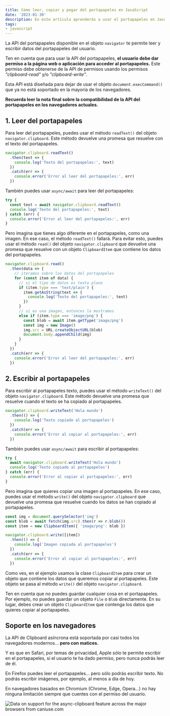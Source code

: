 ```yaml
---
title: Cómo leer, copiar y pegar del portapapeles en JavaScript
date: '2023-01-30'
description: En este artículo aprenderás a usar el portapapeles en JavaScript con ejemplos de código
tags:
- javascript
---
```


La API del portapapeles disponible en el objeto `navigator` te permite leer y escribir datos del portapapeles del usuario.

Ten en cuenta que para usar la API del portapapeles, **el usuario debe dar permiso a la página web o aplicación para acceder al portapapeles.** Este permiso debe obtenerse de la API de permisos usando los permisos *"clipboard-read"* y/o *"clipboard-write"*.

Esta API está diseñada para dejar de usar el objeto `document.execCommand()` que ya no está soportado en la mayoría de los navegadores.

**Recuerda leer la nota final sobre la compatibilidad de la API del portapapeles en los navegadores actuales.**

## 1. Leer del portapapeles

Para leer del portapapeles, puedes usar el método `readText()` del objeto `navigator.clipboard`. Este método devuelve una promesa que resuelve con el texto del portapapeles.

```javascript
navigator.clipboard.readText()
  .then(text => {
    console.log('Texto del portapapeles:', text)
  })
  .catch(err => {
    console.error('Error al leer del portapapeles:', err)
  })
```

También puedes usar `async/await` para leer del portapapeles:

```javascript
try {
  const text = await navigator.clipboard.readText()
  console.log('Texto del portapapeles:', text)
} catch (err) {
  console.error('Error al leer del portapapeles:', err)
}
```

Pero imagina que tienes algo diferente en el portapapeles, como una imagen. En ese caso, el método `readText()` fallará. Para evitar esto, puedes usar el método `read()` del objeto `navigator.clipboard` que devuelve una promesa que resuelve con un objeto `ClipboardItem` que contiene los datos del portapapeles.

```javascript
navigator.clipboard.read()
  .then(data => {
    // iteramos sobre los datos del portapapeles
    for (const item of data) {
      // si el tipo de datos es texto plano
      if (item.type === 'text/plain') {
        item.getAsString(text => {
          console.log('Texto del portapapeles:', text)
        })
      }
      // si es una imagen, entonces la mostramos
      else if (item.type === 'image/png') {
        const blob = await item.getType('image/png')
        const img = new Image()
        img.src = URL.createObjectURL(blob)
        document.body.appendChild(img)
      }
    }
  })
  .catch(err => {
    console.error('Error al leer del portapapeles:', err)
  })
```

## 2. Escribir al portapapeles

Para escribir al portapapeles texto, puedes usar el método `writeText()` del objeto `navigator.clipboard`. Este método devuelve una promesa que resuelve cuando el texto se ha copiado al portapapeles.

```javascript
navigator.clipboard.writeText('Hola mundo')
  .then(() => {
    console.log('Texto copiado al portapapeles')
  })
  .catch(err => {
    console.error('Error al copiar al portapapeles:', err)
  })
```

También puedes usar `async/await` para escribir al portapapeles:

```javascript
try {
  await navigator.clipboard.writeText('Hola mundo')
  console.log('Texto copiado al portapapeles')
} catch (err) {
  console.error('Error al copiar al portapapeles:', err)
}
```

Pero imagina que quieres copiar una imagen al portapapeles. En ese caso, puedes usar el método `write()` del objeto `navigator.clipboard` que devuelve una promesa que resuelve cuando los datos se han copiado al portapapeles.

```javascript
const img = document.querySelector('img')
const blob = await fetch(img.src).then(r => r.blob())
const item = new ClipboardItem({ 'image/png': blob })

navigator.clipboard.write([item])
  .then(() => {
    console.log('Imagen copiada al portapapeles')
  })
  .catch(err => {
    console.error('Error al copiar al portapapeles:', err)
  })
```

Como ves, en el ejemplo usamos la clase `ClipboardItem` para crear un objeto que contiene los datos que queremos copiar al portapapeles. Este objeto se pasa al método `write()` del objeto `navigator.clipboard`.

Ten en cuenta que no puedes guardar cualquier cosa en el portapapeles. Por ejemplo, no puedes guardar un objeto `File` o `Blob` directamente. En su lugar, debes crear un objeto `ClipboardItem` que contenga los datos que quieres copiar al portapapeles.

## Soporte en los navegadores

La API de Clipboard asíncrona está soportada por casi todos los navegadores modernos... **pero con matices.**

Y es que en Safari, por temas de privacidad, Apple sólo te permite escribir en el portapapeles, si el usuario te ha dado permiso, pero nunca podrás leer de él.

En Firefox puedes leer el portapapeles... pero sólo podrás escribir texto. No podrás escribir imágenes, por ejemplo, al menos a día de hoy.

En navegadores basados en Chromium (Chrome, Edge, Opera...) no hay ninguna limitación siempre que cuentes con el permiso del usuario.

<script src="https://cdn.jsdelivr.net/gh/ireade/caniuse-embed/public/caniuse-embed.min.js"></script>
<p class="ciu_embed" data-feature="async-clipboard" data-periods="future_1,current,past_1,past_2" data-accessible-colours="false">
<picture>
<source type="image/webp" srcset="https://caniuse.bitsofco.de/image/async-clipboard.webp">
<source type="image/png" srcset="https://caniuse.bitsofco.de/image/async-clipboard.png">
<img src="https://caniuse.bitsofco.de/image/async-clipboard.jpg" alt="Data on support for the async-clipboard feature across the major browsers from caniuse.com">
</picture>
</p>